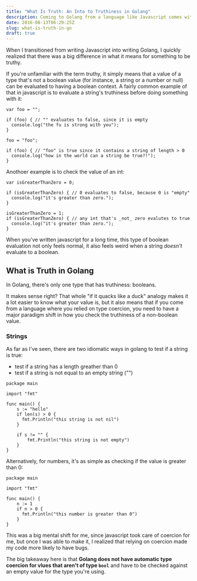 ```yaml
---
title: "What Is Truth: An Into to Truthiness in Golang"
description: Coming to Golang from a language like Javascript comes with a lot of baggage. In this article, I'll demystify truth in Golang.
date: 2016-08-13T06:29:25Z
slug: what-is-truth-in-go
draft: true
---
```


When I transitioned from writing Javascript into writing Golang, I quickly realized that there was a big difference in what it means for something to be truthy.

If you're unfamiliar with the term truthy, it simply means that a value of a type that's not a boolean value (for instance, a string or a number or null) can be evaluated to having a boolean context. A fairly common example of that in javascript is to evaluate a string's truthiness before doing something with it:

```
var foo = "";

if (foo) { // "" evaluates to false, since it is empty
  console.log("the fu is strong with you");
}

foo = "foo";

if (foo) { // "foo" is true since it contains a string of length > 0
  console.log("how in the world can a string be true?!");
}
```

Anothoer example is to check the value of an int:

```
var isGreaterThanZero = 0;

if (isGreaterThanZero) { // 0 evaluates to false, because 0 is "empty"
  console.log("it's greater than zero.");
}

isGreaterThanZero = 1;
if (isGreaterThanZero) { // any int that's _not_ zero evalutes to true
  console.log("it's greater than zero.");
}
```

When you've written javascript for a long time, this type of boolean evaluation not only feels normal, it also feels weird when a string _doesn't_ evaluate to a boolean.

## What is Truth in Golang 

In Golang, there's only one type that has truthiness: booleans.

It makes sense right? That whole "if it quacks like a duck" analogy makes it a lot easier to know what your value is, but it also means that if you come from a language where you relied on type coercion, you need to have a major paradigm shift in how you check the truthiness of a non-boolean value.

### Strings

As far as I've seen, there are two idiomatic ways in golang to test if a string is true:

- test if a string has a length greather than 0
- test if a string is not equal to an empty string ("")

```
package main

import "fmt"

func main() {
    s := "hello"
    if len(s) > 0 {
      fmt.Println("this string is not nil")
    }

    if s != "" {
        fmt.Println("this string is not empty")
    }
}
```

Alternatively, for numbers, it's as simple as checking if the value is greater than 0:

```
package main

import "fmt"

func main() {
    n := 1
    if n > 0 {
      fmt.Println("this number is greater than 0")
    }
}

```

This was a big mental shift for me, since javascript took care of coercion for me, but once I was able to make it, I realized that relying on coercion made my code more likely to have bugs.

The big takeaway here is that **Golang does not have automatic type coercion for vlues that aren't of type `bool`** and have to be checked against an empty value for the type you're using. 


